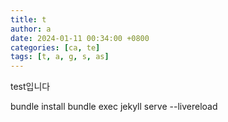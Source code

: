 ```yaml
---
title: t
author: a
date: 2024-01-11 00:34:00 +0800
categories: [ca, te]
tags: [t, a, g, s, as]
---
```


test입니다

bundle install 
bundle exec jekyll serve --livereload
